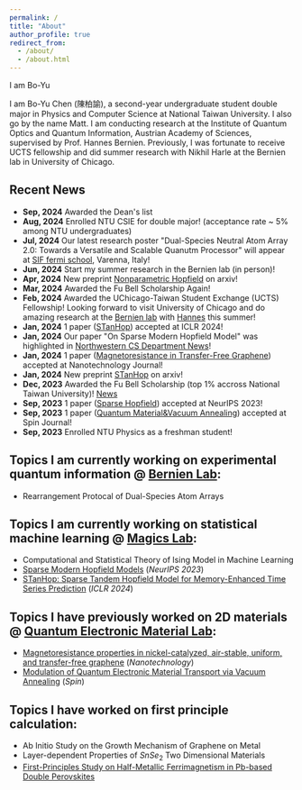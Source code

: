```yaml
---
permalink: /
title: "About"
author_profile: true
redirect_from:
  - /about/
  - /about.html
---
```


I am Bo-Yu 

I am Bo-Yu Chen (陳柏諭), a second-year undergraduate student double major in Physics and Computer Science at National Taiwan University. I also go by the name Matt. I am conducting research at the Institute of Quantum Optics and Quantum Information, Austrian Academy of Sciences, supervised by Prof. Hannes Bernien.
Previously, I was fortunate to receive UCTS fellowship and did summer research with Nikhil Harle at the Bernien lab in University of Chicago.

## Recent News
* **Sep, 2024** Awarded the Dean's list
* **Aug, 2024** Enrolled NTU CSIE for double major! (acceptance rate ~ 5% among NTU undergraduates)
* **Jul, 2024** Our latest research poster "Dual-Species Neutral Atom Array 2.0: Towards a Versatile and Scalable Quanutm Processor" will appear at [SIF fermi school](https://sites.google.com/unifi.it/varenna2024atoms/home), Varenna, Italy!
* **Jun, 2024** Start my summer research in the Bernien lab (in person)!
* **Apr, 2024** New preprint [Nonparametric Hopfield](https://arxiv.org/pdf/2404.03900.pdf) on arxiv!
* **Mar, 2024** Awarded the Fu Bell Scholarship Again!
* **Feb, 2024** Awarded the UChicago-Taiwan Student Exchange (UCTS) Fellowship! Looking forward to visit University of Chicago and do amazing research at the [Bernien lab](http://www.bernienlab.com/)  with [Hannes](https://pme.uchicago.edu/faculty/hannes-bernien) this summer!
* **Jan, 2024** 1 paper ([STanHop](https://openreview.net/forum?id=6iwg437CZs&referrer=%5BAuthor%20Console%5D(%2Fgroup%3Fid%3DICLR.cc%2F2024%2FConference%2FAuthors%23your-submissions))) accepted at ICLR 2024!
* **Jan, 2024** Our paper "On Sparse Modern Hopfield Model" was highlighted in [Northwestern CS Department News](https://www.mccormick.northwestern.edu/computer-science/news-events/news/articles/2023/strong-northwestern-cs-presence-at-the-2023-neurips-conference.html)!
* **Jan, 2024** 1 paper ([Magnetoresistance in Transfer-Free Graphene](https://iopscience.iop.org/article/10.1088/1361-6528/ad2381/meta)) accepted at Nanotechnology Journal!
* **Jan, 2024** New preprint [STanHop](https://arxiv.org/abs/2312.17346) on arxiv!
* **Dec, 2023** Awarded the Fu Bell Scholarship (top 1% accross National Taiwan University)! [News](https://sec.ntu.edu.tw/epaper/article.asp?num=1590&sn=23971)
* **Sep, 2023** 1 paper ([Sparse Hopfield](https://arxiv.org/abs/2309.12673)) accepted at NeurIPS 2023!
* **Sep, 2023** 1 paper ([Quantum Material&Vacuum Annealing](https://www.worldscientific.com/doi/10.1142/S2010324723400234)) accepted at Spin Journal!
* **Sep, 2023** Enrolled NTU Physics as a freshman student!

## Topics I am currently working on experimental quantum information @ [Bernien Lab](http://www.bernienlab.com/):
* Rearrangement Protocal of Dual-Species Atom Arrays

## Topics I am currently working on statistical machine learning @ [Magics Lab](https://magics.cs.northwestern.edu/papers.html):
* Computational and Statistical Theory of Ising Model in Machine Learning
* <a href="https://arxiv.org/abs/2309.12673" target="_blank">Sparse Modern Hopfield Models</a> (*NeurIPS 2023*)
* <a href="https://arxiv.org/abs/2312.17346" target="_blank">STanHop: Sparse Tandem Hopfield Model for Memory-Enhanced Time Series Prediction</a> (*ICLR 2024*)

## Topics I have previously worked on 2D materials @ [Quantum Electronic Material Lab](https://cyellab453.wixsite.com/mysite):
* <a href="https://iopscience.iop.org/article/10.1088/1361-6528/ad2381/meta" target="_blank">Magnetoresistance properties in nickel-catalyzed, air-stable, uniform, and transfer-free graphene</a> (*Nanotechnology*)
* <a href="https://www.worldscientific.com/doi/10.1142/S2010324723400234" target="_blank">Modulation of Quantum Electronic Material Transport via Vacuum Annealing</a> (*Spin*)

## Topics I have worked on first principle calculation:
* Ab Initio Study on the Growth Mechanism of Graphene on Metal
* Layer-dependent Properties of $SnSe_2$ Two Dimensional Materials
* <a href=" https://www.mdpi.com/1996-1944/15/9/3311" target="_blank">First-Principles Study on Half-Metallic Ferrimagnetism in Pb-based Double Perovskites</a>
